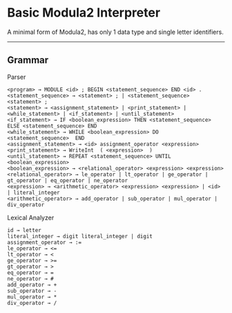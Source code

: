 Basic Modula2 Interpreter
============

A minimal form of Modula2, has only 1 data type and single letter identifiers.

***

Grammar
-------

Parser

    <program> → MODULE <id> ; BEGIN <statement_sequence> END <id> .
    <statement_sequence> → <statement> ; | <statement_sequence>  <statement> ;
    <statement> → <assignment_statement> | <print_statement> | <while_statement> | <if_statement> | <until_statement>
    <if_statement> → IF <boolean_expression> THEN <statement_sequence> ELSE <statement_sequence> END 
    <while_statement> → WHILE <boolean_expression> DO  <statement_sequence>  END 
    <assignment_statement> → <id> assignment_operator <expression>
    <print_statement> → WriteInt  ( <expression>  )
    <until_statement> → REPEAT <statement_sequence> UNTIL <boolean_expression>  
    <boolean_expression> → <relational_operator> <expression> <expression>
    <relational_operator> → le_operator | lt_operator | ge_operator | gt_operator | eq_operator | ne_operator
    <expression> → <arithmetic_operator> <expression> <expression> | <id> | literal_integer
    <arithmetic_operator> → add_operator | sub_operator | mul_operator | div_operator

Lexical Analyzer

    id → letter
    literal_integer → digit literal_integer | digit
    assignment_operator → :=
    le_operator → <=
    lt_operator → <
    ge_operator → >=
    gt_operator → >
    eq_operator → =
    ne_operator → #
    add_operator → +
    sub_operator → -
    mul_operator → *
    div_operator → /



